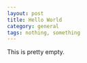 ```yaml
---
layout: post
title: Hello World
category: general
tags: nothing, something
---
```


This is pretty empty.

